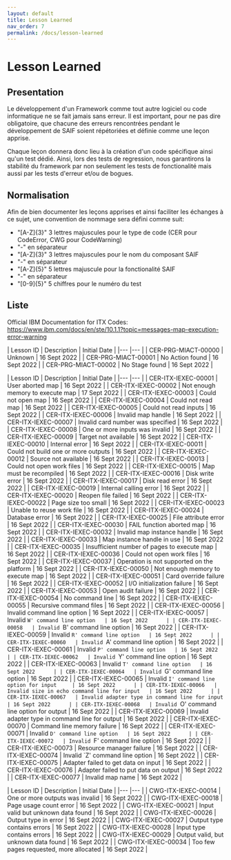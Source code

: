 ```yaml
---
layout: default
title: Lesson Learned
nav_order: 7
permalink: /docs/lesson-learned
---
```


# Lesson Learned

## Presentation

Le développement d'un Framework comme tout autre logiciel ou code informatique ne se fait jamais sans erreur.
Il est important, pour ne pas dire obligatoire, que chacune des erreurs rencontrées pendant le développement de SAIF soient répétoriées et définie comme une leçon apprise.

Chaque leçon donnera donc lieu à la création d'un code spécifique ainsi qu'un test dédié.
Ainsi, lors des tests de regression, nous garantirons la stabilité du framework par non seulement les tests de fonctionalité mais aussi par les tests d'erreur et/ou de bogues.


## Normalisation

Afin de bien documenter les leçons apprises et ainsi faciliter les échanges à ce sujet, une convention de nommage sera défini comme suit:
- "[A-Z]{3}" 3 lettres majuscules pour le type de code (CER pour CodeError, CWG pour CodeWarning)
- "-" en séparateur
- "[A-Z]{3}" 3 lettres majuscules pour le nom du composant SAIF
- "-" en séparateur
- "[A-Z]{5}" 5 lettres majuscule pour la fonctionalité SAIF
- "-" en séparateur
- "[0-9]{5}" 5 chiffres pour le numéro du test

## Liste
Official IBM Documentation for ITX Codes: https://www.ibm.com/docs/en/ste/10.1.1?topic=messages-map-execution-error-warning

| Lesson ID   	| Description  	| Initial Date  	|
|---	|---	|
| CER-PRG-MIACT-00000  	| Unknown  	| 16 Sept 2022  	|
| CER-PRG-MIACT-00001  	| No Action found  	| 16 Sept 2022  	|
| CER-PRG-MIACT-00002  	| No Stage found  	| 16 Sept 2022  	|


| Lesson ID   	| Description  	| Initial Date  	|
|---	|---	|
| CER-ITX-IEXEC-00001  	| User aborted map  	| 16 Sept 2022  	|
| CER-ITX-IEXEC-00002  	| Not enough memory to execute map  	| 17 Sept 2022  	|
| CER-ITX-IEXEC-00003  	| Could not open map  	| 16 Sept 2022  	|
| CER-ITX-IEXEC-00004  	| Could not read map  	| 16 Sept 2022  	|
| CER-ITX-IEXEC-00005  	| Could not read inputs  	| 16 Sept 2022  	|
| CER-ITX-IEXEC-00006  	| Invalid map handle  	| 16 Sept 2022  	|
| CER-ITX-IEXEC-00007  	| Invalid card number was specified 	| 16 Sept 2022  	|
| CER-ITX-IEXEC-00008  	| One or more inputs was invalid 	| 16 Sept 2022  	|
| CER-ITX-IEXEC-00009  	| Target not available 	| 16 Sept 2022  	|
| CER-ITX-IEXEC-00010  	| Internal error 	| 16 Sept 2022  	|
| CER-ITX-IEXEC-00011  	| Could not build one or more outputs 	| 16 Sept 2022  	|
| CER-ITX-IEXEC-00012  	| Source not available 	| 16 Sept 2022  	|
| CER-ITX-IEXEC-00013  	| Could not open work files 	| 16 Sept 2022  	|
| CER-ITX-IEXEC-00015  	| Map must be recompiled 	| 16 Sept 2022  	|
| CER-ITX-IEXEC-00016  	| Disk write error 	| 16 Sept 2022  	|
| CER-ITX-IEXEC-00017  	| Disk read error 	| 16 Sept 2022  	|
| CER-ITX-IEXEC-00019  	| Internal calling error 	| 16 Sept 2022  	|
| CER-ITX-IEXEC-00020  	| Reopen file failed 	| 16 Sept 2022  	|
| CER-ITX-IEXEC-00022  	| Page size too small 	| 16 Sept 2022  	|
| CER-ITX-IEXEC-00023  	| Unable to reuse work file 	| 16 Sept 2022  	|
| CER-ITX-IEXEC-00024  	| Database error 	| 16 Sept 2022  	|
| CER-ITX-IEXEC-00025  	| File attribute error 	| 16 Sept 2022  	|
| CER-ITX-IEXEC-00030  	| FAIL function aborted map 	| 16 Sept 2022  	|
| CER-ITX-IEXEC-00032  	| Invalid map instance handle 	| 16 Sept 2022  	|
| CER-ITX-IEXEC-00033  	| Map instance handle in use 	| 16 Sept 2022  	|
| CER-ITX-IEXEC-00035  	| Insufficient number of pages to execute map 	| 16 Sept 2022  	|
| CER-ITX-IEXEC-00036  	| Could not open work files 	| 16 Sept 2022  	|
| CER-ITX-IEXEC-00037  	| Operation is not supported on the platform 	| 16 Sept 2022  	|
| CER-ITX-IEXEC-00050  	| Not enough memory to execute map 	| 16 Sept 2022  	|
| CER-ITX-IEXEC-00051  	| Card override failure 	| 16 Sept 2022  	|
| CER-ITX-IEXEC-00052  	| I/O initialization failure 	| 16 Sept 2022  	|
| CER-ITX-IEXEC-00053  	| Open audit failure 	| 16 Sept 2022  	|
| CER-ITX-IEXEC-00054  	| No command line 	| 16 Sept 2022  	|
| CER-ITX-IEXEC-00055  	| Recursive command files 	| 16 Sept 2022  	|
| CER-ITX-IEXEC-00056  	| Invalid command line option 	| 16 Sept 2022  	|
| CER-ITX-IEXEC-00057  	| Invalid `W' command line option 	| 16 Sept 2022  	|
| CER-ITX-IEXEC-00058  	| Invalid `B' command line option 	| 16 Sept 2022  	|
| CER-ITX-IEXEC-00059  	| Invalid `R' command line option 	| 16 Sept 2022  	|
| CER-ITX-IEXEC-00060  	| Invalid `A' command line option 	| 16 Sept 2022  	|
| CER-ITX-IEXEC-00061  	| Invalid `P' command line option 	| 16 Sept 2022  	|
| CER-ITX-IEXEC-00062  	| Invalid `Y' command line option 	| 16 Sept 2022  	|
| CER-ITX-IEXEC-00063  	| Invalid `T' command line option 	| 16 Sept 2022  	|
| CER-ITX-IEXEC-00064  	| Invalid `G' command line option 	| 16 Sept 2022  	|
| CER-ITX-IEXEC-00065  	| Invalid `I' command line option for input 	| 16 Sept 2022  	|
| CER-ITX-IEXEC-00066  	| Invalid size in echo command line for input 	| 16 Sept 2022  	|
| CER-ITX-IEXEC-00067  	| Invalid adapter type in command line for input 	| 16 Sept 2022  	|
| CER-ITX-IEXEC-00068  	| Invalid `O' command line option for output 	| 16 Sept 2022  	|
| CER-ITX-IEXEC-00069  	| Invalid adapter type in command line for output 	| 16 Sept 2022  	|
| CER-ITX-IEXEC-00070  	| Command line memory failure 	| 16 Sept 2022  	|
| CER-ITX-IEXEC-00071  	| Invalid `D' command line option 	| 16 Sept 2022  	|
| CER-ITX-IEXEC-00072  	| Invalid `F' command line option 	| 16 Sept 2022  	|
| CER-ITX-IEXEC-00073  	| Resource manager failure 	| 16 Sept 2022  	|
| CER-ITX-IEXEC-00074  	| Invalid `Z' command line option 	| 16 Sept 2022  	|
| CER-ITX-IEXEC-00075  	| Adapter failed to get data on input 	| 16 Sept 2022  	|
| CER-ITX-IEXEC-00076  	| Adapter failed to put data on output 	| 16 Sept 2022  	|
| CER-ITX-IEXEC-00077  	| Invalid map name 	| 16 Sept 2022  	|


| Lesson ID   	| Description  	| Initial Date  	|
|---	|---	|
| CWG-ITX-IEXEC-00014  	| One or more outputs was invalid 	| 16 Sept 2022  	|
| CWG-ITX-IEXEC-00018  	| Page usage count error 	| 16 Sept 2022  	|
| CWG-ITX-IEXEC-00021  	| Input valid but unknown data found 	| 16 Sept 2022  	|
| CWG-ITX-IEXEC-00026  	| Output type in error 	| 16 Sept 2022  	|
| CWG-ITX-IEXEC-00027  	| Output type contains errors 	| 16 Sept 2022  	|
| CWG-ITX-IEXEC-00028  	| Input type contains errors 	| 16 Sept 2022  	|
| CWG-ITX-IEXEC-00029  	| Output valid, but unknown data found 	| 16 Sept 2022  	|
| CWG-ITX-IEXEC-00034  	| Too few pages requested, more allocated 	| 16 Sept 2022  	|
